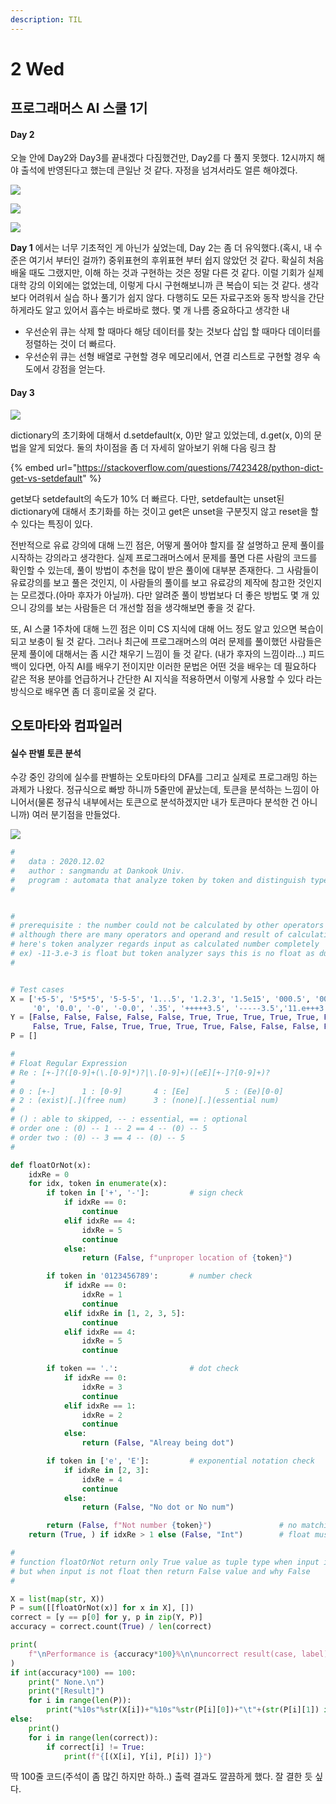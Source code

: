 ```yaml
---
description: TIL
---
```


# 2 Wed

## 프로그래머스 AI 스쿨 1기

#### Day 2

오늘 안에 Day2와 Day3를 끝내겠다 다짐했건만, Day2를 다 풀지 못했다. 12시까지 해야 출석에 반영된다고 했는데 큰일난 것 같다. 자정을 넘겨서라도 얼른 해야겠다. 

![](../.gitbook/assets/image%20%289%29.png)

![](../.gitbook/assets/image%20%285%29.png)

![](../.gitbook/assets/image%20%283%29.png)

**Day 1** 에서는 너무 기초적인 게 아닌가 싶었는데, Day 2는 좀 더 유익했다.\(혹시, 내 수준은 여기서 부터인 걸까?\) 중위표현의 후위표현 부터 쉽지 않았던 것 같다. 확실히 처음 배울 때도 그랬지만, 이해 하는 것과 구현하는 것은 정말 다른 것 같다. 이럴 기회가 실제 대학 강의 이외에는 없었는데, 이렇게 다시 구현해보니까 큰 복습이 되는 것 같다. 생각보다 어려워서 실습 하나 풀기가 쉽지 않다. 다행히도 모든 자료구조와 동작 방식을 간단하게라도 알고 있어서 흡수는 바로바로 했다. 몇 개 나름 중요하다고 생각한 내

* 우선순위 큐는 삭제 할 때마다 해당 데이터를 찾는 것보다 삽입 할 때마다 데이터를 정렬하는 것이 더 빠르다.
* 우선순위 큐는 선형 배열로 구현할 경우 메모리에서, 연결 리스트로 구현할 경우 속도에서 강점을 얻는다.

#### Day 3

![](../.gitbook/assets/image%20%288%29.png)

dictionary의 초기화에 대해서 d.setdefault\(x, 0\)만 알고 있었는데, d.get\(x, 0\)의 문법을 알게 되었다. 둘의 차이점을 좀 더 자세히 알아보기 위해 다음 링크 참

{% embed url="https://stackoverflow.com/questions/7423428/python-dict-get-vs-setdefault" %}

get보다 setdefault의 속도가 10% 더 빠르다. 다만, setdefault는 unset된 dictionary에 대해서 초기화를 하는 것이고 get은 unset을 구분짓지 않고 reset을 할 수 있다는 특징이 있다. 

전반적으로 유료 강의에 대해 느낀 점은, 어떻게 풀어야 할지를 잘 설명하고 문제 풀이를 시작하는 강의라고 생각한다. 실제 프로그래머스에서 문제를 풀면 다른 사람의 코드를 확인할 수 있는데, 풀이 방법이 추천을 많이 받은 풀이에 대부분 존재한다. 그 사람들이 유료강의를 보고 풀은 것인지, 이 사람들의 풀이를 보고 유료강의 제작에 참고한 것인지는 모르겠다.\(아마 후자가 아닐까\). 다만 알려준 풀이 방법보다 더 좋은 방법도 몇 개 있으니 강의를 보는 사람들은 더 개선할 점을 생각해보면 좋을 것 같다.

또, AI 스쿨 1주차에 대해 느낀 점은 이미 CS 지식에 대해 어느 정도 알고 있으면 복습이 되고 보충이 될 것 같다. 그러나 최근에 프로그래머스의 여러 문제를 풀이했던 사람들은 문제 풀이에 대해서는 좀 시간 채우기 느낌이 들 것 같다. \(내가 후자의 느낌이라...\) 피드백이 있다면, 아직 AI를 배우기 전이지만 이러한 문법은 어떤 것을 배우는 데 필요하다 같은 적용 분야를 언급하거나 간단한 AI 지식을 적용하면서 이렇게 사용할 수 있다 라는 방식으로 배우면 좀 더 흥미로울 것 같다.

## 오토마타와 컴파일러

#### 실수 판별 토큰 분석

수강 중인 강의에 실수를 판별하는 오토마타의 DFA를 그리고 실제로 프로그래밍 하는 과제가 나왔다. 정규식으로 빠방 하니까 5줄만에 끝났는데, 토큰을 분석하는 느낌이 아니어서\(물론 정규식 내부에서는 토큰으로 분석하겠지만 내가 토큰마다 분석한 건 아니니까\) 여러 분기점을 만들었다.

![](../.gitbook/assets/image%20%284%29.png)

```python
#
#   data : 2020.12.02
#   author : sangmandu at Dankook Univ.
#   program : automata that analyze token by token and distinguish type of input is float or not
#


#
# prerequisite : the number could not be calculated by other operators or operand
# although there are many operators and operand and result of calculation number is regarded as certain type,
# here's token analyzer regards input as calculated number completely
# ex) -11-3.e-3 is float but token analyzer says this is no float as duplicate of '-'
#


# Test cases
X = ['+5-5', '5*5*5', '5-5-5', '1...5', '1.2.3', '1.5e15', '000.5', '0000.', '000100.5', '3.5', '2', '4.', '-5.3E+2', '36', '-52', '-13.E+3', '54.123E-2',
     '0', '0.0', '-0', '-0.0', '.35', '+++++3.5', '-----3.5','11.e+++3', '11.e---3', '11.e-3-', 'abc', '+35a', '-35b', '+35.5a', '123a.123', '23.12c', '11.232e++']
Y = [False, False, False, False, False, True, True, True, True, True, False, True, True, False, False, True, True,
     False, True, False, True, True, True, True, False, False, False, False, False, False, False, False, False, False]
P = []

#
# Float Regular Expression
# Re : [+-]?([0-9]+(\.[0-9]*)?|\.[0-9]+)([eE][+-]?[0-9]+)?
#
# 0 : [+-]      1 : [0-9]       4 : [Ee]        5 : (Ee)[0-0]
# 2 : (exist)[.](free num)      3 : (none)[.](essential num)
#
# () : able to skipped, -- : essential, == : optional
# order one : (0) -- 1 -- 2 == 4 -- (0) -- 5
# order two : (0) -- 3 == 4 -- (0) -- 5
#

def floatOrNot(x):
    idxRe = 0
    for idx, token in enumerate(x):
        if token in ['+', '-']:         # sign check
            if idxRe == 0:
                continue
            elif idxRe == 4:
                idxRe = 5
                continue
            else:
                return (False, f"unproper location of {token}")

        if token in '0123456789':       # number check
            if idxRe == 0:
                idxRe = 1
                continue
            elif idxRe in [1, 2, 3, 5]:
                continue
            elif idxRe == 4:
                idxRe = 5
                continue

        if token == '.':                # dot check
            if idxRe == 0:
                idxRe = 3
                continue
            elif idxRe == 1:
                idxRe = 2
                continue
            else:
                return (False, "Alreay being dot")

        if token in ['e', 'E']:         # exponential notation check
            if idxRe in [2, 3]:
                idxRe = 4
                continue
            else:
                return (False, "No dot or No num")

        return (False, f"Not number {token}")               # no matching
    return (True, ) if idxRe > 1 else (False, "Int")        # float must have dot

#
# function floatOrNot return only True value as tuple type when input is float.
# but when input is not float then return False value and why False
#

X = list(map(str, X))
P = sum([[floatOrNot(x)] for x in X], [])
correct = [y == p[0] for y, p in zip(Y, P)]
accuracy = correct.count(True) / len(correct)

print(
    f"\nPerformance is {accuracy*100}%\n\nuncorrect result(case, label) is", end=''
)
if int(accuracy*100) == 100:
    print(" None.\n")
    print("[Result]")
    for i in range(len(P)):
        print("%10s"%str(X[i])+"%10s"%str(P[i][0])+"\t"+(str(P[i][1]) if P[i][0] != True else ''))
else:
    print()
    for i in range(len(correct)):
        if correct[i] != True:
            print(f"{[(X[i], Y[i], P[i]) ]}")

```

딱 100줄 코드\(주석이 좀 많긴 하지만 하하..\) 출력 결과도 깔끔하게 했다. 잘 결한 듯 싶다.



